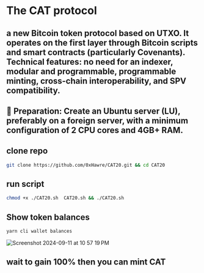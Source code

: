 #  The CAT protocol
##  a new Bitcoin token protocol based on UTXO. It operates on the first layer through Bitcoin scripts and smart contracts (particularly Covenants). Technical features: no need for an indexer, modular and programmable, programmable minting, cross-chain interoperability, and SPV compatibility.

## 📌 Preparation: Create an Ubuntu server (LU), preferably on a foreign server, with a minimum configuration of 2 CPU cores and 4GB+ RAM.

## clone repo 
```sh 
git clone https://github.com/0xHawre/CAT20.git && cd CAT20
```
## run script
```sh 
chmod +x ./CAT20.sh  CAT20.sh && ./CAT20.sh 
```

## Show token balances
```sh
yarn cli wallet balances
```
![Screenshot 2024-09-11 at 10 57 19 PM](https://github.com/user-attachments/assets/10c0e258-a604-4533-bc14-1fd955dad853)

## wait to gain 100% then you can mint CAT 


